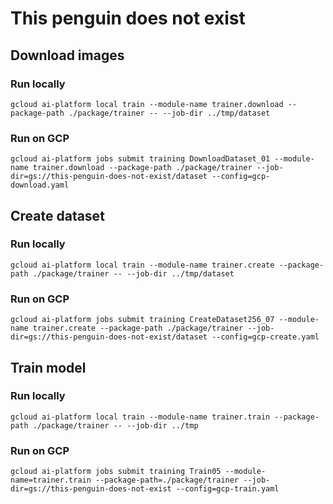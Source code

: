 # This penguin does not exist

## Download images

### Run locally
```
gcloud ai-platform local train --module-name trainer.download --package-path ./package/trainer -- --job-dir ../tmp/dataset
```

### Run on GCP
```
gcloud ai-platform jobs submit training DownloadDataset_01 --module-name trainer.download --package-path ./package/trainer --job-dir=gs://this-penguin-does-not-exist/dataset --config=gcp-download.yaml
```

## Create dataset

### Run locally
```
gcloud ai-platform local train --module-name trainer.create --package-path ./package/trainer -- --job-dir ../tmp/dataset
```

### Run on GCP
```
gcloud ai-platform jobs submit training CreateDataset256_07 --module-name trainer.create --package-path ./package/trainer --job-dir=gs://this-penguin-does-not-exist/dataset --config=gcp-create.yaml
```

## Train model

### Run locally
```
gcloud ai-platform local train --module-name trainer.train --package-path ./package/trainer -- --job-dir ../tmp
```

### Run on GCP
```
gcloud ai-platform jobs submit training Train05 --module-name=trainer.train --package-path=./package/trainer --job-dir=gs://this-penguin-does-not-exist --config=gcp-train.yaml
```